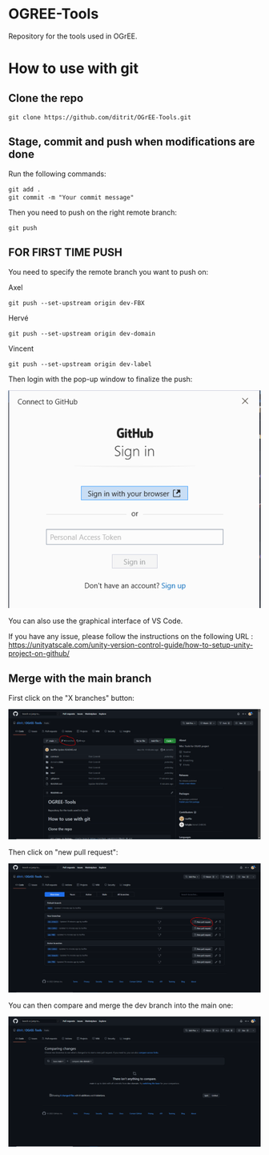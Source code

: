 # OGREE-Tools
Repository for the tools used in OGrEE.


# How to use with git
## Clone the repo

```
git clone https://github.com/ditrit/OGrEE-Tools.git
```

## Stage, commit and push when modifications are done

Run the following commands:
```
git add .
git commit -m "Your commit message"
```
Then you need to push on the right remote branch:
```
git push 
```
## FOR FIRST TIME PUSH

You need to specify the remote branch you want to push on:

Axel
```
git push --set-upstream origin dev-FBX
```
Hervé
```
git push --set-upstream origin dev-domain
```
Vincent
```
git push --set-upstream origin dev-label
```
Then login with the pop-up window to finalize the push:

![Login Window](/image_readme/login.PNG)

You can also use the graphical interface of VS Code. 

If you have any issue, please follow the instructions on the following URL : https://unityatscale.com/unity-version-control-guide/how-to-setup-unity-project-on-github/
## Merge with the main branch
First click on the "X branches" button:

![Main Window](/image_readme/avant%20merge.PNG)

Then click on "new pull request":

![Pull Request Window](/image_readme/merge.PNG)

You can then compare and merge the dev branch into the main one:

![Compare Window](/image_readme/compare.PNG)
